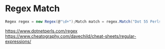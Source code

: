 # Regex Match

```csharp
Regex regex = new Regex(@"\d+");Match match = regex.Match("Dot 55 Perls");if (match.Success){    Console.WriteLine(match.Value);}Console.ReadKey();
```

https://www.dotnetperls.com/regex
https://www.cheatography.com/davechild/cheat-sheets/regular-expressions/
<!--stackedit_data:
eyJoaXN0b3J5IjpbLTE1NDE3NTg0MjZdfQ==
-->